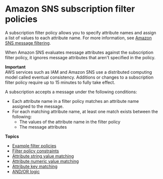 # Amazon SNS subscription filter policies<a name="sns-subscription-filter-policies"></a>

A subscription filter policy allows you to specify attribute names and assign a list of values to each attribute name\. For more information, see [Amazon SNS message filtering](sns-message-filtering.md)\.

When Amazon SNS evaluates message attributes against the subscription filter policy, it ignores message attributes that aren't specified in the policy\.

**Important**  
AWS services such as IAM and Amazon SNS use a distributed computing model called eventual consistency\. Additions or changes to a subscription filter policy require up to 15 minutes to fully take effect\. 

A subscription accepts a message under the following conditions:
+ Each attribute name in a filter policy matches an attribute name assigned to the message\.
+ For each matching attribute name, at least one match exists between the following:
  + The values of the attribute name in the filter policy
  + The message attributes

**Topics**
+ [Example filter policies](example-filter-policies.md)
+ [Filter policy constraints](subscription-filter-policy-constraints.md)
+ [Attribute string value matching](string-value-matching.md)
+ [Attribute numeric value matching](numeric-value-matching.md)
+ [Attribute key matching](attribute-key-matching.md)
+ [AND/OR logic](and-or-logic.md)